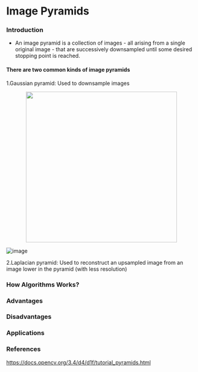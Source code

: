 # Image Pyramids

<p>
  
### Introduction<br>

* An image pyramid is a collection of images - all arising from a single original image - that are successively downsampled until some desired stopping point is reached.<br>
#### There are two common kinds of image pyramids<br>
1.Gaussian pyramid: Used to downsample images<br>
<p align="center">
  
<img src="https://user-images.githubusercontent.com/74819092/119236105-3ae99b80-bb53-11eb-8ee6-ba80eac9fca6.png" width=400>
</p>

<p align="center">

![image](https://user-images.githubusercontent.com/74819092/119236366-a1bb8480-bb54-11eb-9bcf-8dcdec71b6e3.png)

</p>




2.Laplacian pyramid: Used to reconstruct an upsampled image from an image lower in the pyramid (with less resolution)<br>
</p>

### How Algorithms Works? <br>

### Advantages<br>

### Disadvantages<br>


### Applications <br>


### References <br>
https://docs.opencv.org/3.4/d4/d1f/tutorial_pyramids.html<br>
